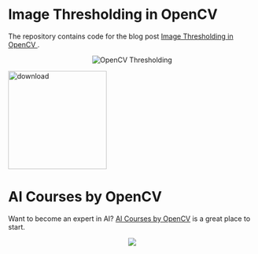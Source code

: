 # Image Thresholding in OpenCV

The repository contains code for the blog post [Image Thresholding in OpenCV
](https://www.learnopencv.com/opencv-threshold-python-cpp/).

<p align="center"><img src="https://learnopencv.com/wp-content/uploads/2015/02/thresholding_feature_image.gif" alt="OpenCV Thresholding"></p>

[<img src="https://learnopencv.com/wp-content/uploads/2022/07/download-button-e1657285155454.png" alt="download" width="200">](https://www.dropbox.com/scl/fo/8u8q07k1ivuvrex8app9r/h?dl=1&rlkey=eriicfq4kgm9jml2efaqn3832)


# AI Courses by OpenCV

Want to become an expert in AI? [AI Courses by OpenCV](https://opencv.org/courses/) is a great place to start. 

<a href="https://opencv.org/courses/">
<p align="center"> 
<img src="https://learnopencv.com/wp-content/uploads/2023/01/AI-Courses-By-OpenCV-Github.png">
</p>
</a>
